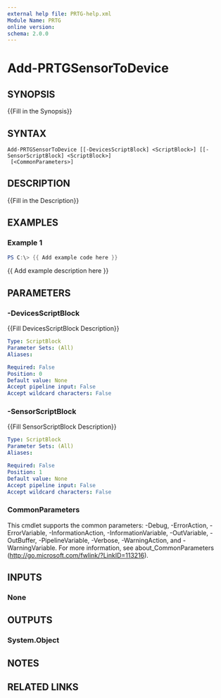 ```yaml
---
external help file: PRTG-help.xml
Module Name: PRTG
online version:
schema: 2.0.0
---
```


# Add-PRTGSensorToDevice

## SYNOPSIS
{{Fill in the Synopsis}}

## SYNTAX

```
Add-PRTGSensorToDevice [[-DevicesScriptBlock] <ScriptBlock>] [[-SensorScriptBlock] <ScriptBlock>]
 [<CommonParameters>]
```

## DESCRIPTION
{{Fill in the Description}}

## EXAMPLES

### Example 1
```powershell
PS C:\> {{ Add example code here }}
```

{{ Add example description here }}

## PARAMETERS

### -DevicesScriptBlock
{{Fill DevicesScriptBlock Description}}

```yaml
Type: ScriptBlock
Parameter Sets: (All)
Aliases:

Required: False
Position: 0
Default value: None
Accept pipeline input: False
Accept wildcard characters: False
```

### -SensorScriptBlock
{{Fill SensorScriptBlock Description}}

```yaml
Type: ScriptBlock
Parameter Sets: (All)
Aliases:

Required: False
Position: 1
Default value: None
Accept pipeline input: False
Accept wildcard characters: False
```

### CommonParameters
This cmdlet supports the common parameters: -Debug, -ErrorAction, -ErrorVariable, -InformationAction, -InformationVariable, -OutVariable, -OutBuffer, -PipelineVariable, -Verbose, -WarningAction, and -WarningVariable.
For more information, see about_CommonParameters (http://go.microsoft.com/fwlink/?LinkID=113216).

## INPUTS

### None
## OUTPUTS

### System.Object
## NOTES

## RELATED LINKS
